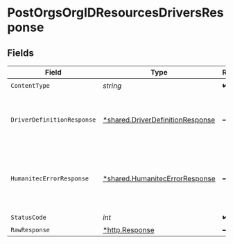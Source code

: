 # PostOrgsOrgIDResourcesDriversResponse


## Fields

| Field                                                                               | Type                                                                                | Required                                                                            | Description                                                                         |
| ----------------------------------------------------------------------------------- | ----------------------------------------------------------------------------------- | ----------------------------------------------------------------------------------- | ----------------------------------------------------------------------------------- |
| `ContentType`                                                                       | *string*                                                                            | :heavy_check_mark:                                                                  | N/A                                                                                 |
| `DriverDefinitionResponse`                                                          | [*shared.DriverDefinitionResponse](../../models/shared/driverdefinitionresponse.md) | :heavy_minus_sign:                                                                  | The newly registered Resources Driver details.<br/><br/>                            |
| `HumanitecErrorResponse`                                                            | [*shared.HumanitecErrorResponse](../../models/shared/humanitecerrorresponse.md)     | :heavy_minus_sign:                                                                  | One or more request parameters is missing or invalid.<br/><br/>                     |
| `StatusCode`                                                                        | *int*                                                                               | :heavy_check_mark:                                                                  | N/A                                                                                 |
| `RawResponse`                                                                       | [*http.Response](https://pkg.go.dev/net/http#Response)                              | :heavy_minus_sign:                                                                  | N/A                                                                                 |